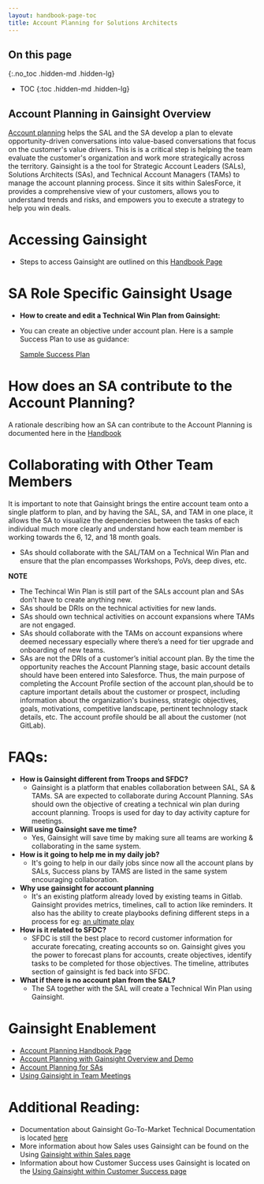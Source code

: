 ```yaml
---
layout: handbook-page-toc
title: Account Planning for Solutions Architects 
---
```

## On this page
{:.no_toc .hidden-md .hidden-lg}

- TOC
{:toc .hidden-md .hidden-lg}


## Account Planning in Gainsight Overview 

[Account planning](/handbook/sales/account-planning/) helps the SAL and the SA develop a plan to elevate opportunity-driven conversations into value-based conversations that focus on the customer's value drivers. This is is a critical step is helping the team evaluate the customer's organization and work more strategically across the territory. Gainsight is a the tool for Strategic Account Leaders (SALs), Solutions Architects (SAs), and Technical Account Managers (TAMs) to manage the account planning process. Since it sits within SalesForce, it provides a comprehensive view of your customers, allows you to understand trends and risks, and empowers you to execute a strategy to help you win deals.

# Accessing Gainsight
- Steps to access Gainsight are outlined on this [Handbook Page](https://about.gitlab.com/handbook/sales/gainsight/#getting-started)


# SA Role Specific Gainsight Usage
- **How to create and edit a Technical Win Plan from Gainsight:**
* You can create an objective under account plan. Here is a sample Success Plan to use as guidance:

  [Sample Success Plan](https://lucid.app/documents/view/3f6a8cf8-f63a-4649-b797-c540034c3f1e)

# How does an SA contribute to the Account Planning?
A rationale describing how an SA can contribute to the Account Planning is documented here in the [Handbook](https://about.gitlab.com/handbook/sales/field-operations/customer-success-operations/gainsight/gainsight-gtm.html)


# Collaborating with Other Team Members
It is important to note that Gainsight brings the entire account team onto a single platform to plan, and by having the SAL, SA, and TAM in one place, it allows the SA to visualize the dependencies between the tasks of each individual much more clearly and understand how each team member is working towards the 6, 12, and 18 month goals.
- SAs should collaborate with the SAL/TAM on a Technical Win Plan and ensure that the plan encompasses Workshops, PoVs, deep dives, etc. 

**NOTE**
- The Techincal Win Plan is still part of the SALs account plan and SAs don't have to create anything new.
- SAs should be DRIs on the technical activities for new lands.
- SAs should own technical activities on account expansions where TAMs are not engaged. 
- SAs should collaborate with the TAMs on account expansions where deemed necessary especially where there’s a need for tier upgrade and  onboarding of new teams.
- SAs are not the DRIs of a customer’s initial account plan. By the time the opportunity reaches the Account Planning stage, basic account details should have been entered into Salesforce. Thus, the main purpose of completing the Account Profile section of the account plan,should be to capture important details about the customer or prospect, including information about the organization's business, strategic objectives, goals, motivations, competitive landscape, pertinent technology stack details, etc. The account profile should be all about the customer (not GitLab). 


# FAQs:
- **How is Gainsight different from Troops and SFDC?**
  - Gainsight is a platform that enables collaboration between SAL, SA & TAMs. SA are expected to collaborate during Account Planning. SAs should own the objective of creating a technical win plan during account planning. Troops is used for day to day activity capture for meetings. 
- **Will using Gainsight save me time?**
  - Yes, Gainsight will save time by making sure all teams are working & collaborating in the same system.
- **How is it going to help me in my daily job?**
  - It's going to help in our daily jobs since now all the account plans by SALs, Success plans by TAMS are listed in the same system encouraging collaboration.
- **Why use gainsight for account planning**
  - It's an existing platform already loved by existing teams in Gitlab. Gainsight provides metrics, timelines, call to action like reminders. It also has the ability to create playbooks defining different steps in a process for eg: [an ultimate play](https://about.gitlab.com/handbook/customer-success/solutions-architects/sales-plays/)
- **How is it related to SFDC?**
  - SFDC is still the best place to record customer information for accurate forecating, creating accounts so on. Gainsight gives you the power to forecast plans for accounts, create objectives, identify tasks to be completed for those objectives. The timeline, attributes section of gainsight is fed back into SFDC.
- **What if there is no account plan from the SAL?**
  - The SA together with the SAL will create a Technical Win Plan using Gainsight.

# Gainsight Enablement 
* [Account Planning Handbook Page](/handbook/sales/account-planning/)
* [Account Planning with Gainsight Overview and Demo](https://www.youtube.com/watch?v=Xhor2IIsCQQ)
* [Account Planning for SAs](https://gitlab.edcast.com/pathways/gainsight-for-solutions-architects-sas)
* [Using Gainsight in Team Meetings](https://www.youtube.com/watch?v=gT_pz9PoHHg)

# Additional Reading:
- Documentation about Gainsight Go-To-Market Technical Documentation is located [here](https://about.gitlab.com/handbook/sales/field-operations/customer-success-operations/gainsight/gainsight-gtm.html)
- More information about how Sales uses Gainsight can be found on the Using [Gainsight within Sales page](https://about.gitlab.com/handbook/sales/gainsight/account-planning/)
- Information about how Customer Success uses Gainsight is located on the [Using Gainsight within Customer Success page](https://about.gitlab.com/handbook/customer-success/tam/gainsight/)
